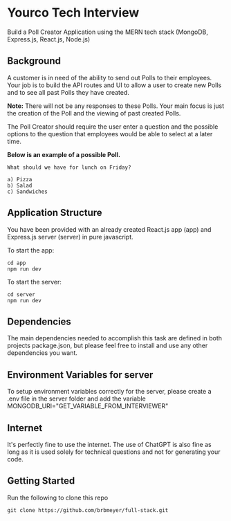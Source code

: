 # Yourco Tech Interview

Build a Poll Creator Application using the MERN tech stack (MongoDB, Express.js, React.js, Node.js)

## Background

A customer is in need of the ability to send out Polls to their employees. Your job is to build the API routes and UI to allow a user to create new Polls and to see all past Polls they have created. 

**Note:** There will not be any responses to these Polls. Your main focus is just the creation of the Poll and the viewing of past created Polls.

The Poll Creator should require the user enter a question and the possible options to the question that employees would be able to select at a later time.

**Below is an example of a possible Poll.**

```
What should we have for lunch on Friday?

a) Pizza
b) Salad
c) Sandwiches
```

## Application Structure 

You have been provided with an already created React.js app (app) and Express.js server (server) in pure javascript.

To start the app:

```
cd app
npm run dev
```

To start the server:

```
cd server
npm run dev
```

## Dependencies

The main dependencies needed to accomplish this task are defined in both projects package.json, but please feel free to install and use any other dependencies you want.

## Environment Variables for server

To setup environment variables correctly for the server, please create a .env file in the server folder and add the variable MONGODB_URI="GET_VARIABLE_FROM_INTERVIEWER"

## Internet

It's perfectly fine to use the internet. The use of ChatGPT is also fine as long as it is used solely for technical questions and not for generating your code.

## Getting Started

Run the following to clone this repo

```
git clone https://github.com/brbmeyer/full-stack.git
```
